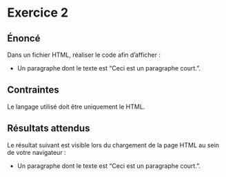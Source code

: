 # Exercice 2

## Énoncé

Dans un fichier HTML, réaliser le code afin d’afficher :

- Un paragraphe dont le texte est “Ceci est un paragraphe court.”.

## Contraintes

Le langage utilisé doit être uniquement le HTML.

## Résultats attendus

Le résultat suivant est visible lors du chargement de la page HTML au sein de votre navigateur :

- Un paragraphe dont le texte est “Ceci est un paragraphe court.”.